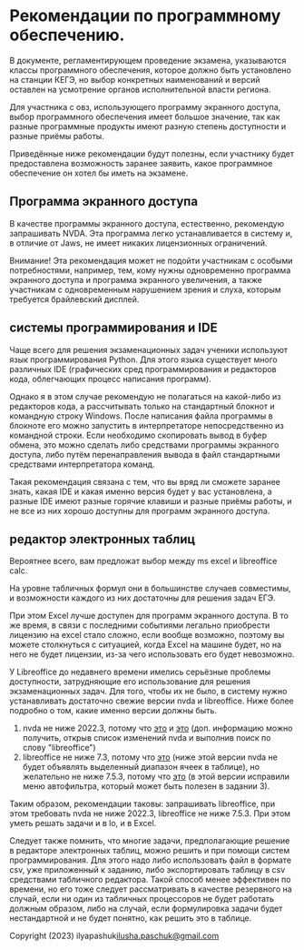 ﻿# Рекомендации по программному обеспечению.

В документе, регламентирующем проведение экзамена, указываются классы программного обеспечения, которое должно быть установлено на станции КЕГЭ, но выбор конкретных наименований и версий оставлен на усмотрение органов исполнительной власти региона.

Для участника с овз, использующего программу экранного доступа, выбор программного обеспечения имеет большое значение, так как разные программные продукты имеют разную степень доступности и разные приёмы работы.

Приведённые ниже рекомендации будут полезны, если участнику будет предоставлена возможность заранее заявить, какое программное обеспечение он хотел бы иметь на экзамене.

## Программа экранного доступа

В качестве программы экранного доступа, естественно, рекомендую запрашивать NVDA. Эта программа легко устанавливается в систему и, в отличие от Jaws, не имеет никаких лицензионных ограничений.

Внимание! Эта рекомендация может не подойти участникам с особыми потребностями, например, тем, кому нужны одновременно программа экранного доступа и программа экранного увеличения, а также участникам с одновременным нарушением зрения и слуха, которым требуется брайлевский дисплей.

## системы программирования и IDE

Чаще всего для решения экзаменационных задач ученики используют язык программирования Python. Для этого языка существует много различных IDE (графических сред программирования и редакторов кода, облегчающих процесс написания программ).

Однако я в этом случае рекомендую не полагаться на какой-либо из редакторов кода, а рассчитывать только на стандартный блокнот и командную строку Windows. После написания файла программы в блокноте его можно запустить в интерпретаторе непосредственно из командной строки. Если необходимо скопировать вывод в буфер обмена, это можно сделать либо средствами программы экранного доступа, либо путём перенаправления вывода в файл стандартными средствами интерпретатора команд.

Такая рекомендация связана с тем, что вы вряд ли сможете заранее знать, какая IDE и какая именно версия будет у вас установлена, а разные IDE имеют разные горячие клавиши и разные приёмы работы, и не все из них хорошо доступны для программ экранного доступа.

## редактор электронных таблиц

Вероятнее всего, вам предложат выбор между ms excel и libreoffice calc.

На уровне табличных формул они в большинстве случаев совместимы, и возможности каждого из них достаточны для решения задач ЕГЭ.

При этом Excel лучше доступен для программ экранного доступа. В то же время, в связи с последними событиями легально приобрести лицензию на excel стало сложно, если вообще возможно, поэтому вы можете столкнуться с ситуацией, когда Excel на машине будет, но на него не будет лицензии, из-за чего использовать его будет невозможно.

У Libreoffice до недавнего времени имелись серьёзные проблемы доступности, затрудняющие его использование для решения экзаменационных задач. Для того, чтобы их не было, в систему нужно устанавливать достаточно свежие версии nvda и libreoffice. Ниже более подробно о том, какие именно версии должны быть.

1. nvda не ниже 2022.3, потому что [это](https://github.com/nvaccess/nvda/issues/13232) и [это](https://github.com/nvaccess/nvda/issues/9310) (доп. информацию можно получить, открыв список изменений nvda и выполнив поиск по слову "libreoffice")
2. libreoffice не ниже 7.3, потому что [это](https://bugs.documentfoundation.org/show_bug.cgi?id=124832) (ниже этой версии nvda не будет объявлять выделенный диапазон ячеек в таблице), но желательно не ниже 7.5.3, потому что [это](https://bugs.documentfoundation.org/show_bug.cgi?id=152671) (в этой версии исправили меню автофильтра, который может быть полезен в задании 3).

Таким образом, рекомендации таковы: запрашивать libreoffice, при этом требовать nvda не ниже 2022.3, libreoffice не ниже 7.5.3. При этом уметь решать задачи и в lo, и в Excel.

Следует также помнить, что многие задачи, предполагающие решение в редакторе электронных таблиц, можно решить и при помощи систем программирования. Для этого надо либо использовать файл в формате csv, уже приложенный к заданию, либо экспортировать таблицу в csv средствами табличного редактора. Такой способ менее эффективен по времени, но его тоже следует рассматривать в качестве резервного на случай, если ни один из табличных процессоров не будет работать должным образом, либо на случай, если формулировка задачи будет нестандартной и не будет понятно, как решить это в таблице.

Copyright (2023) ilyapashuk<ilusha.paschuk@gmail.com>